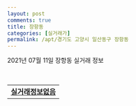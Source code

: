 ```yaml
---
layout: post
comments: true
title: 장항동
categories: [실거래가]
permalink: /apt/경기도 고양시 일산동구 장항동
---
```


2021년 07월 11일 장항동 실거래 정보

<script type="text/javascript">
  google.charts.load('current', {'packages':['corechart']});
  google.charts.setOnLoadCallback(drawChart);

  function drawChart() {
    var data = google.visualization.arrayToDataTable([['거래일', '매매', '전월세', '전매'], ['20-07', 28, 33, 0], ['20-08', 26, 23, 0], ['20-09', 32, 26, 0], ['20-10', 39, 30, 0], ['20-11', 54, 21, 0], ['20-12', 40, 32, 0], ['21-01', 19, 37, 0], ['21-02', 13, 21, 0], ['21-03', 9, 43, 0], ['21-04', 14, 29, 0], ['21-05', 10, 26, 0], ['21-06', 20, 21, 0], ['21-07', 1, 4, 0]]);

    var options = {
      title: '최근 1년간 유형별 거래량 추이',
      legend: { position: 'bottom' }
    };

    var chart = new google.visualization.LineChart(document.getElementById('columnchart_material'));
    chart.draw(data, (options));년간 
  }
</script>

<div id="columnchart_material" style="width: 95%; margin-left: -35px; display: block"></div>
<br>
<table>
  <tr>
    <td colspan="4" style="font-weight: bold;"><a href="https://search.naver.com/search.naver?query=장항동 실거래정보없음">실거래정보없음</a></td>
  </tr>
    
</table>
    